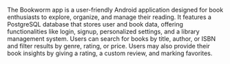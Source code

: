The Bookworm app is a user-friendly Android application designed for book enthusiasts to explore, organize, and manage their reading. It features a PostgreSQL database that stores user and book data, offering functionalities like login, signup, personalized settings, and a library management system. Users can search for books by title, author, or ISBN and filter results by genre, rating, or price. Users may also provide their book insights by giving a rating, a custom review, and marking favorites.
